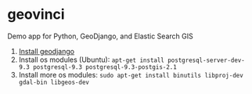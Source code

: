 # geovinci
Demo app for Python, GeoDjango, and Elastic Search GIS

1. [Install geodjango](https://docs.djangoproject.com/en/1.8/ref/contrib/gis/install/)
2. Install os modules (Ubuntu): `apt-get install postgresql-server-dev-9.3 postgresql-9.3 postgresql-9.3-postgis-2.1`
3. Install more os modules: `sudo apt-get install binutils libproj-dev gdal-bin libgeos-dev`

